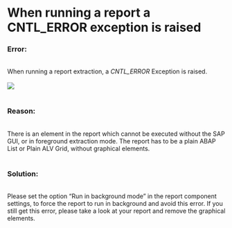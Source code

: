 # When running a report a CNTL_ERROR  exception is raised

<!--html--><h3>Error:</h3><div style="font-size: 14px;"><br>
</div>
<div style="font-size: 14px;">When running a report extraction, a&nbsp;<i>CNTL_ERROR</i>&nbsp;Exception is raised.&nbsp;</div><div style="font-size: 14px;"><br></div><div style="font-size: 14px;"><img src="https://support.theobald-software.com/helpdesk/File/Get/85443" class="resizable"><br></div>
<div style="font-size: 14px;"><br>
</div><h3>Reason:</h3><div style="font-size: 14px;"><br>
</div>
<div style="font-size: 14px;">There is an element in the report which cannot be executed without the SAP GUI, or in foreground extraction mode. The report has to be a plain ABAP List or Plain ALV Grid, without graphical elements.&nbsp;</div>
<div style="font-size: 14px;"><br>
</div><h3>Solution:</h3><div style="font-size: 14px;"><br>
</div>
<div style="font-size: 14px;">Please set the option “Run in background mode” in the report component settings, to force the report to run in background and avoid this error. If you still get this error, please take a look at your report and remove the graphical elements.&nbsp;</div>